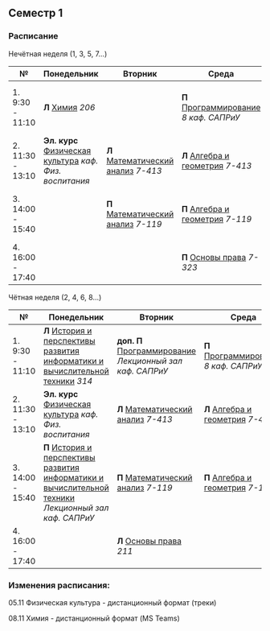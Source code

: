 ## Семестр 1

### Расписание

Нечётная неделя (1, 3, 5, 7...)

|№| Понедельник | Вторник | Среда | Четверг | Пятница |
| ----- | ------ |------ |------ |------ |------ |
| 1. 9:30 - 11:10| **Л** [Химия](Subjects/Chemistry.md) *206* |  | **П** [Программирование](Subjects/Programming.md) *8 каф. САПРиУ* | **Л** [Программирование](Subjects/Programming.md) *Лекционный зал каф. САПРиУ* | **Л/П** [Физическая культура](Subjects/PhysicalCulture.md) *каф. Физ. воспитания*|
| 2. 11:30 - 13:10| **Эл. курс** [Физическая культура](Subjects/PhysicalCulture.md) *каф. Физ. воспитания* | **Л** [Математический анализ](Subjects/MathematicalAnalysis.md) *7-413* |  **Л** [Алгебра и геометрия](Subjects/Algebra&Geometry.md) *7-413* | **Л/П** [Иностранный язык](https://t.me/joinchat/d1iGGmV8-5w3ZmZi) *7-228 каф. Ин.яз.* | **П** [Информатика](Subjects/ComputerScience.md) *2 каф. САПРиУ*|
| 3. 14:00 - 15:40| | **П** [Математический анализ](Subjects/MathematicalAnalysis.md) *7-119* | **П** [Алгебра и геометрия](Subjects/Algebra&Geometry.md) *7-119*| **Лаб** [Химия](Subjects/Chemistry.md) *каф. Физ. химии* | **Л** [Информатика](Subjects/ComputerScience.md) *Лекционный зал каф. САПРиУ*|
| 4. 16:00 - 17:40 | | | **П** [Основы права](Subjects/LawBasics.md) *7-323*| | **Л/П** [Иностранный язык](https://t.me/joinchat/d1iGGmV8-5w3ZmZi) *7-228 каф. Ин.яз.*|


Чётная неделя (2, 4, 6, 8...)

|№| Понедельник | Вторник | Среда | Четверг | Пятница |
| ----- | ------ |------ |------ |------ |------ |
| 1. 9:30 - 11:10| **Л** [История и перспективы развития информатики и вычислительной техники](Subjects/HistoryCS%26CH.md) *314* | **доп. П** [Программирование](Subjects/Programming.md) *Лекционный зал каф. САПРиУ* | **П** [Программирование](Subjects/Programming.md) *8 каф. САПРиУ* | **Л** [Программирование](Subjects/Programming.md) *Лекционный зал каф. САПРиУ* | **Л/П** [Физическая культура](Subjects/PhysicalCulture.md) *каф. Физ. воспитания*|
| 2. 11:30 - 13:10| **Эл. курс** [Физическая культура](Subjects/PhysicalCulture.md) *каф. Физ. воспитания* | **Л** [Математический анализ](Subjects/MathematicalAnalysis.md) *7-413* |  **Л** [Алгебра и геометрия](Subjects/Algebra&Geometry.md) *7-413* | **Л/П** [Иностранный язык](https://t.me/joinchat/d1iGGmV8-5w3ZmZi) *7-228 каф. Ин.яз.* | **П** [Информатика](Subjects/ComputerScience.md) *2 каф. САПРиУ*|
| 3. 14:00 - 15:40|**П** [История и перспективы развития информатики и вычислительной техники](Subjects/HistoryCS%26CH.md) *Лекционный зал каф. САПРиУ* | **П** [Математический анализ](Subjects/MathematicalAnalysis.md) *7-119* | **П** [Алгебра и геометрия](Subjects/Algebra&Geometry.md) *7-119*| **П** [Химия](Subjects/Chemistry.md) *12 каф. Физ. химии* | **Л** [Информатика](Subjects/ComputerScience.md) *Лекционный зал каф. САПРиУ*|
| 4. 16:00 - 17:40 | | **Л** [Основы права](Subjects/LawBasics.md) *211* | | | |



### Изменения расписания:

05.11 Физическая культура - дистанционный формат (треки)

08.11 Химия - дистанционный формат (MS Teams)
